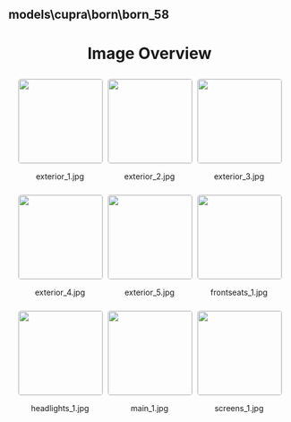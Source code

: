 ## models\cupra\born\born_58


<style>
    .image-gallery {
        display: flex;
        flex-wrap: wrap;
        gap: 10px;
        justify-content: center;
        padding: 10px;
    }
    .image-gallery img {
        width: 150px;
        height: auto;
        border: 1px solid #ddd;
        border-radius: 5px;
    }
    .image-gallery div {
        flex: 1 1 calc(33.333% - 20px); /* Three images per row on large screens */
        max-width: 150px;
        text-align: center;
    }
    @media (max-width: 768px) {
        .image-gallery div {
            flex: 1 1 calc(50% - 20px); /* Two images per row on medium screens */
        }
    }
    @media (max-width: 480px) {
        .image-gallery div {
            flex: 1 1 100%; /* One image per row on small screens */
        }
    }
</style>
<h1 style ="text-align: center;"> Image Overview </h1> <div class="image-gallery">
<div>
<img src="https://media.evkx.net/multimedia/models/cupra/born/born_58/exterior_1_st.jpg">
<p>exterior_1.jpg</p>
</div>
<div>
<img src="https://media.evkx.net/multimedia/models/cupra/born/born_58/exterior_2_st.jpg">
<p>exterior_2.jpg</p>
</div>
<div>
<img src="https://media.evkx.net/multimedia/models/cupra/born/born_58/exterior_3_st.jpg">
<p>exterior_3.jpg</p>
</div>
<div>
<img src="https://media.evkx.net/multimedia/models/cupra/born/born_58/exterior_4_st.jpg">
<p>exterior_4.jpg</p>
</div>
<div>
<img src="https://media.evkx.net/multimedia/models/cupra/born/born_58/exterior_5_st.jpg">
<p>exterior_5.jpg</p>
</div>
<div>
<img src="https://media.evkx.net/multimedia/models/cupra/born/born_58/frontseats_1_st.jpg">
<p>frontseats_1.jpg</p>
</div>
<div>
<img src="https://media.evkx.net/multimedia/models/cupra/born/born_58/headlights_1_st.jpg">
<p>headlights_1.jpg</p>
</div>
<div>
<img src="https://media.evkx.net/multimedia/models/cupra/born/born_58/main_1_st.jpg">
<p>main_1.jpg</p>
</div>
<div>
<img src="https://media.evkx.net/multimedia/models/cupra/born/born_58/screens_1_st.jpg">
<p>screens_1.jpg</p>
</div>
</div>
